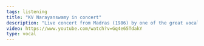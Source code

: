 ```yaml
---
tags: listening
title: "KV Narayanswamy in concert"
description: "Live concert from Madras (1986) by one of the great vocalists. The opens with Viriboni, a varnam in raga Bhairavi which is considered to be one of the jewels of the repertoire."
video: https://www.youtube.com/watch?v=Gq4e65TdakY
type: vocal
---
```


